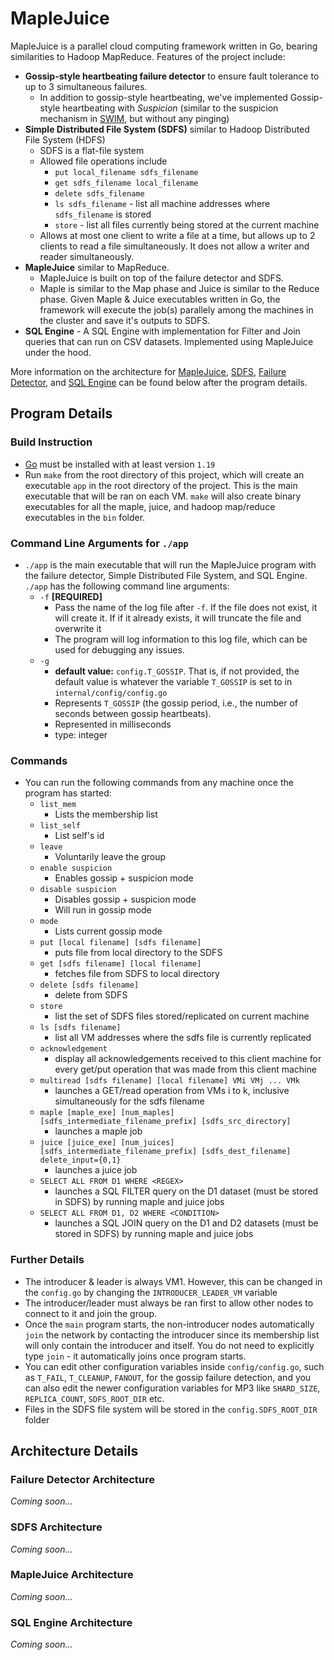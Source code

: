 # MapleJuice
MapleJuice is a parallel cloud computing framework written in Go, bearing similarities to Hadoop MapReduce. Features of the project include:
* **Gossip-style heartbeating failure detector** to ensure fault tolerance to up to 3 simultaneous failures. 
  * In addition to gossip-style heartbeating, we've implemented Gossip-style heartbeating with _Suspicion_ (similar to the suspicion mechanism in [SWIM](https://www.cs.cornell.edu/projects/Quicksilver/public_pdfs/SWIM.pdf), but without any pinging) 
* **Simple Distributed File System (SDFS)** similar to Hadoop Distributed File System (HDFS)
    * SDFS is a flat-file system
    * Allowed file operations include 
      * `put local_filename sdfs_filename`
      * `get sdfs_filename local_filename`
      * `delete sdfs_filename`
      * `ls sdfs_filename` - list all machine addresses where `sdfs_filename` is stored
      * `store` - list all files currently being stored at the current machine
    * Allows at most one client to write a file at a time, but allows up to 2 clients to read a file simultaneously. It does not allow a writer and reader simultaneously. 
* **MapleJuice** similar to MapReduce. 
  * MapleJuice is built on top of the failure detector and SDFS. 
  * Maple is similar to the Map phase and Juice is similar to the Reduce phase. Given Maple & Juice executables written in Go, the framework will execute the job(s) parallely among the machines in the cluster and save it's outputs to SDFS.
* **SQL Engine** - A SQL Engine with implementation for Filter and Join queries that can run on CSV datasets. Implemented using MapleJuice under the hood. 

More information on the architecture for [MapleJuice](https://github.com/amaankhan02/maplejuice/tree/main?tab=readme-ov-file#maplejuice-architecture), [SDFS](https://github.com/amaankhan02/maplejuice/tree/main?tab=readme-ov-file#maplejuice-architecture), [Failure Detector](https://github.com/amaankhan02/maplejuice/tree/main?tab=readme-ov-file#maplejuice-architecture), and [SQL Engine](https://github.com/amaankhan02/maplejuice/tree/main?tab=readme-ov-file#sql-engine-architecture) can be found below after the program details.

## Program Details
### Build Instruction
* [Go](https://go.dev/) must be installed with at least version `1.19`
* Run `make` from the root directory of this project, 
  which will create an executable `app` in the root directory of the project. This is the main
executable that will be ran on each VM. `make` will also create binary executables
for all the maple, juice, and hadoop map/reduce executables in the `bin` folder.


### Command Line Arguments for `./app` 
* `./app` is the main executable that will run the MapleJuice program with the failure detector, Simple Distributed File System, and SQL Engine. `./app` has the following command line arguments: 
  * `-f` **[REQUIRED]**
    * Pass the name of the log file after `-f`. If the file does not exist, it will create it. If
      if it already exists, it will truncate the file and overwrite it
    * The program will log information to this log file, which can be used for debugging any issues.
  * `-g`
    * **default value:** `config.T_GOSSIP`. That is, if not provided, the default value is whatever the variable
    `T_GOSSIP` is set to in `internal/config/config.go`
    * Represents `T_GOSSIP` (the gossip period, i.e., the number of seconds between gossip heartbeats).
    * Represented in milliseconds
    * type: integer

### Commands
* You can run the following commands from any machine once the program has started:
    * `list_mem`
        * Lists the membership list
    * `list_self`
        * List self's id
    * `leave`
        * Voluntarily leave the group
    * `enable suspicion`
        * Enables gossip + suspicion mode
    * `disable suspicion`
        * Disables gossip + suspicion mode
        * Will run in gossip mode
    * `mode`
        * Lists current gossip mode   
    * `put [local filename] [sdfs filename]`
      * puts file from local directory to the SDFS 
    * `get [sdfs filename] [local filename]`
      * fetches file from SDFS to local directory
    * `delete [sdfs filename]`
      * delete from SDFS
    * `store`
      * list the set of SDFS files stored/replicated on current machine
    * `ls [sdfs filename]`
      * list all VM addresses where the sdfs file is currently replicated
    * `acknowledgement`
      * display all acknowledgements received to this client machine for every get/put operation
      that was made from this client machine
    * `multiread [sdfs filename] [local filename] VMi VMj ... VMk`
      * launches a GET/read operation from VMs i to k, inclusive simultaneously for the
      sdfs filename
    * `maple [maple_exe] [num_maples] [sdfs_intermediate_filename_prefix] [sdfs_src_directory]`
      * launches a maple job
    * `juice [juice_exe] [num_juices] [sdfs_intermediate_filename_prefix] [sdfs_dest_filename] delete_input={0,1}`
      * launches a juice job
    * `SELECT ALL FROM D1 WHERE <REGEX>`
      * launches a SQL FILTER query on the D1 dataset (must be stored in SDFS) by running
        maple and juice jobs
    * `SELECT ALL FROM D1, D2 WHERE <CONDITION>`
      * launches a SQL JOIN query on the D1 and D2 datasets (must be stored in SDFS) by running
        maple and juice jobs

### Further Details
* The introducer & leader is always VM1. However, this can be changed in the `config.go` by changing the `INTRODUCER_LEADER_VM` variable
* The introducer/leader must always be ran first to allow other nodes to connect to it and join the group.
* Once the `main` program starts, the non-introducer nodes automatically `join` the network
  by contacting the introducer since its membership list will only contain the introducer and itself.
  You do not need to explicitly type `join` - it automatically joins once program starts.
* You can edit other configuration variables inside `config/config.go`, such as `T_FAIL`,
  `T_CLEANUP`, `FANOUT`, for the gossip failure detection, and you can also edit the newer configuration
  variables for MP3 like `SHARD_SIZE`, `REPLICA_COUNT`, `SDFS_ROOT_DIR` etc. 
* Files in the SDFS file system will be stored in the `config.SDFS_ROOT_DIR` folder

## Architecture Details

### Failure Detector Architecture
_Coming soon..._

### SDFS Architecture
_Coming soon..._

### MapleJuice Architecture
_Coming soon..._

### SQL Engine Architecture
_Coming soon..._
